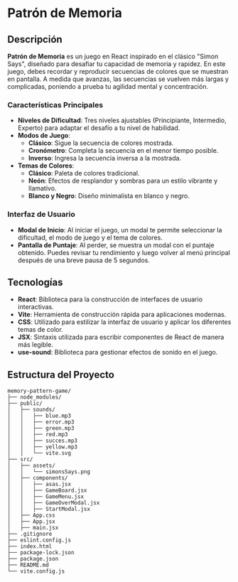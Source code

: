 # Patrón de Memoria

## Descripción

**Patrón de Memoria** es un juego en React inspirado en el clásico "Simon Says", diseñado para desafiar tu capacidad de memoria y rapidez. En este juego, debes recordar y reproducir secuencias de colores que se muestran en pantalla. A medida que avanzas, las secuencias se vuelven más largas y complicadas, poniendo a prueba tu agilidad mental y concentración.

### Características Principales

- **Niveles de Dificultad**: Tres niveles ajustables (Principiante, Intermedio, Experto) para adaptar el desafío a tu nivel de habilidad.
- **Modos de Juego**:
  - **Clásico**: Sigue la secuencia de colores mostrada.
  - **Cronómetro**: Completa la secuencia en el menor tiempo posible.
  - **Inverso**: Ingresa la secuencia inversa a la mostrada.
- **Temas de Colores**:
  - **Clásico**: Paleta de colores tradicional.
  - **Neón**: Efectos de resplandor y sombras para un estilo vibrante y llamativo.
  - **Blanco y Negro**: Diseño minimalista en blanco y negro.

### Interfaz de Usuario

- **Modal de Inicio**: Al iniciar el juego, un modal te permite seleccionar la dificultad, el modo de juego y el tema de colores.
- **Pantalla de Puntaje**: Al perder, se muestra un modal con el puntaje obtenido. Puedes revisar tu rendimiento y luego volver al menú principal después de una breve pausa de 5 segundos.

## Tecnologías

- **React**: Biblioteca para la construcción de interfaces de usuario interactivas.
- **Vite**: Herramienta de construcción rápida para aplicaciones modernas.
- **CSS**: Utilizado para estilizar la interfaz de usuario y aplicar los diferentes temas de color.
- **JSX**: Sintaxis utilizada para escribir componentes de React de manera más legible.
- **use-sound**: Biblioteca para gestionar efectos de sonido en el juego.


## Estructura del Proyecto

```plaintext
memory-pattern-game/
├── node_modules/
├── public/
│   ├── sounds/
│   │   ├── blue.mp3
│   │   ├── error.mp3
│   │   ├── green.mp3
│   │   ├── red.mp3
│   │   ├── succes.mp3
│   │   ├── yellow.mp3
│   │   └── vite.svg
├── src/
│   ├── assets/
│   │   └── simonsSays.png
│   ├── components/
│   │   ├── asas.jsx
│   │   ├── GameBoard.jsx
│   │   ├── GameMenu.jsx
│   │   ├── GameOverModal.jsx
│   │   ├── StartModal.jsx
│   ├── App.css
│   ├── App.jsx
│   ├── main.jsx
├── .gitignore
├── eslint.config.js
├── index.html
├── package-lock.json
├── package.json
├── README.md
└── vite.config.js

